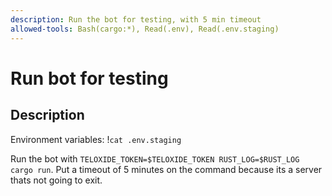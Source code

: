 ```yaml
---
description: Run the bot for testing, with 5 min timeout
allowed-tools: Bash(cargo:*), Read(.env), Read(.env.staging)
---
```


# Run bot for testing

## Description

Environment variables:
!`cat .env.staging`

Run the bot with `TELOXIDE_TOKEN=$TELOXIDE_TOKEN RUST_LOG=$RUST_LOG cargo run`.
Put a timeout of 5 minutes on the command because its a server thats not going to exit.
